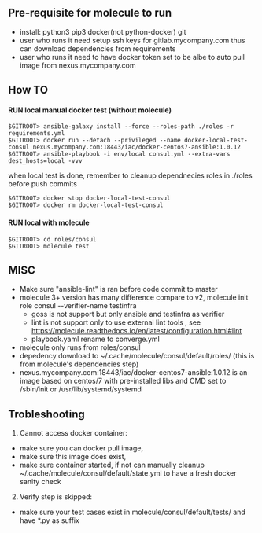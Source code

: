 ## Pre-requisite for molecule to run  
- install: python3 pip3 docker(not python-docker) git
- user who runs it need setup ssh keys for gitlab.mycompany.com thus can download dependencies from requirements
-  user who runs it need to have docker token set to be albe to auto pull image from nexus.mycompany.com


## How TO
####  RUN local manual docker test (without molecule)  
```cli
$GITROOT> ansible-galaxy install --force --roles-path ./roles -r requirements.yml
$GITROOT> docker run --detach --privileged --name docker-local-test-consul nexus.mycompany.com:18443/iac/docker-centos7-ansible:1.0.12
$GITROOT> ansible-playbook -i env/local consul.yml --extra-vars dest_hosts=local -vvv
```
when local test is done, remember to cleanup dependnecies roles in ./roles before push commits

```cli
$GITROOT> docker stop docker-local-test-consul
$GITROOT> docker rm docker-local-test-consul
```

#### RUN local with molecule  
```cli
$GITROOT> cd roles/consul
$GITROOT> molecule test
```

## MISC
* Make sure "ansible-lint" is ran before code commit to master
* molecule 3+ version has many difference compare to v2, molecule init role consul --verifier-name testinfra
  * goss is not support but only ansible and testinfra as verifier
  * lint is not support only to use external lint tools , see https://molecule.readthedocs.io/en/latest/configuration.html#lint
  * playbook.yaml rename to converge.yml
* molecule only runs from roles/consul
* depedency download to ~/.cache/molecule/consul/default/roles/<depedency-roles>  (this is from molecule's dependencies step)
* nexus.mycompany.com:18443/iac/docker-centos7-ansible:1.0.12 is an image based on centos/7 with pre-installed libs and CMD set to /sbin/init or /usr/lib/systemd/systemd


## Trobleshooting
1. Cannot access docker container: 
  * make sure you can docker pull image,
  * make sure this image does exist,
  * make sure container started, if not can manually cleanup ~/.cache/molecule/consul/default/state.yml to have a fresh docker sanity check
2. Verify step is skipped:
  * make sure your test cases exist in molecule/consul/default/tests/ and have *.py as suffix

